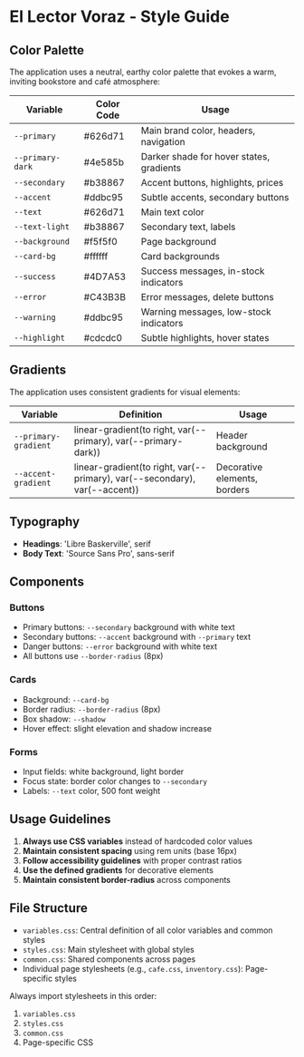 # El Lector Voraz - Style Guide

## Color Palette

The application uses a neutral, earthy color palette that evokes a warm, inviting bookstore and café atmosphere:

| Variable | Color Code | Usage |
|----------|------------|-------|
| `--primary` | #626d71 | Main brand color, headers, navigation |
| `--primary-dark` | #4e585b | Darker shade for hover states, gradients |
| `--secondary` | #b38867 | Accent buttons, highlights, prices |
| `--accent` | #ddbc95 | Subtle accents, secondary buttons |
| `--text` | #626d71 | Main text color |
| `--text-light` | #b38867 | Secondary text, labels |
| `--background` | #f5f5f0 | Page background |
| `--card-bg` | #ffffff | Card backgrounds |
| `--success` | #4D7A53 | Success messages, in-stock indicators |
| `--error` | #C43B3B | Error messages, delete buttons |
| `--warning` | #ddbc95 | Warning messages, low-stock indicators |
| `--highlight` | #cdcdc0 | Subtle highlights, hover states |

## Gradients

The application uses consistent gradients for visual elements:

| Variable | Definition | Usage |
|----------|------------|-------|
| `--primary-gradient` | linear-gradient(to right, var(--primary), var(--primary-dark)) | Header background |
| `--accent-gradient` | linear-gradient(to right, var(--primary), var(--secondary), var(--accent)) | Decorative elements, borders |

## Typography

- **Headings**: 'Libre Baskerville', serif
- **Body Text**: 'Source Sans Pro', sans-serif

## Components

### Buttons

- Primary buttons: `--secondary` background with white text
- Secondary buttons: `--accent` background with `--primary` text
- Danger buttons: `--error` background with white text
- All buttons use `--border-radius` (8px)

### Cards

- Background: `--card-bg`
- Border radius: `--border-radius` (8px)
- Box shadow: `--shadow`
- Hover effect: slight elevation and shadow increase

### Forms

- Input fields: white background, light border
- Focus state: border color changes to `--secondary`
- Labels: `--text` color, 500 font weight

## Usage Guidelines

1. **Always use CSS variables** instead of hardcoded color values
2. **Maintain consistent spacing** using rem units (base 16px)
3. **Follow accessibility guidelines** with proper contrast ratios
4. **Use the defined gradients** for decorative elements
5. **Maintain consistent border-radius** across components

## File Structure

- `variables.css`: Central definition of all color variables and common styles
- `styles.css`: Main stylesheet with global styles
- `common.css`: Shared components across pages
- Individual page stylesheets (e.g., `cafe.css`, `inventory.css`): Page-specific styles

Always import stylesheets in this order:
1. `variables.css`
2. `styles.css`
3. `common.css`
4. Page-specific CSS